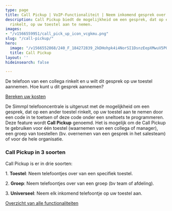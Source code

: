 ```yaml
---
type: page
title: Call Pickup | VoIP-Functionaliteit | Neem inkomend gesprek over
description: Call Pickup biedt de mogelijkheid om een gesprek, dat op een ander toestel
  rinkelt, op uw toestel aan te nemen.
images:
- "/v1566559951/call_pick_up_icon_vcgkmu.png"
slug: "/call-pickup/"
hero:
  image: "/v1566552868/240_F_184272839_2kDHohpk4i4NorSI1DsnzEepXMwuV5PO_aphzul.jpg"
  title: Call Pickup
layout: ''
hideinsearch: false

---
```

De telefoon van een collega rinkelt en u wilt dit gesprek op uw toestel aannemen. Hoe kunt u dit gesprek aannemen?

<a href="/calculator/" class="button">Bereken uw kosten</a>

De Simmpl telefooncentrale is uitgerust met de mogelijkheid om een gesprek, dat op een ander toestel rinkelt, op uw toestel aan te nemen door een code in te toetsen of deze code onder een sneltoets te programmeren. Deze feature wordt **Call Pickup** genoemd. Het is mogelijk om de Call Pickup te gebruiken voor één toestel (waarnemen van een collega of manager), een groep van toestellen (bv. overnemen van een gesprek in het salesteam) of voor de hele organisatie.

### Call Pickup in 3 soorten

Call Pickup is er in drie soorten:

1\. **Toestel**: Neem telefoontjes over van een specifiek toestel.

2\. **Groep**: Neem telefoontjes over van een groep (bv team of afdeling).

3\. **Universeel**: Neem elk inkomend telefoontje op uw toestel aan.

<a href="/telefonie/functionaliteiten/" class="button">Overzicht van alle functionaliteiten</a>